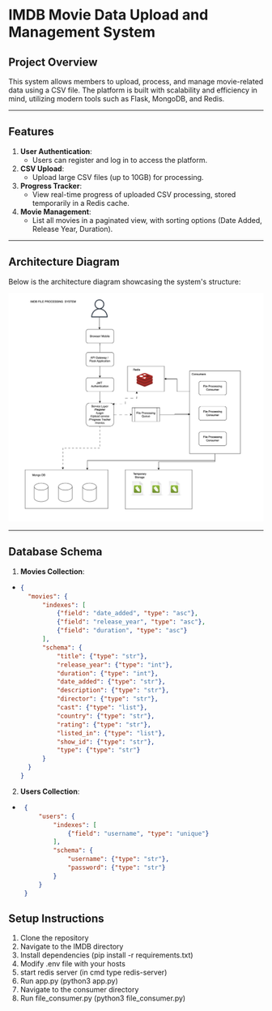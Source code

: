 # IMDB Movie Data Upload and Management System

## Project Overview
This system allows members to upload, process, and manage movie-related data using a CSV file. The platform is built with scalability and efficiency in mind, utilizing modern tools such as Flask, MongoDB, and Redis.

---

## Features
1. **User Authentication**:
   - Users can register and log in to access the platform.
2. **CSV Upload**:
   - Upload large CSV files (up to 10GB) for processing.
3. **Progress Tracker**:
   - View real-time progress of uploaded CSV processing, stored temporarily in a Redis cache.
4. **Movie Management**:
   - List all movies in a paginated view, with sorting options (Date Added, Release Year, Duration).

---

## Architecture Diagram
Below is the architecture diagram showcasing the system's structure:

![Architecture Diagram](images/architecture_diagram.png)

---

## Database Schema

1. **Movies Collection**:
- ```json
  {
    "movies": {
        "indexes": [
            {"field": "date_added", "type": "asc"},
            {"field": "release_year", "type": "asc"},
            {"field": "duration", "type": "asc"}
        ],
        "schema": {
            "title": {"type": "str"},
            "release_year": {"type": "int"},
            "duration": {"type": "int"},
            "date_added": {"type": "str"},
            "description": {"type": "str"},
            "director": {"type": "str"},
            "cast": {"type": "list"},
            "country": {"type": "str"},
            "rating": {"type": "str"},
            "listed_in": {"type": "list"},
            "show_id": {"type": "str"},
            "type": {"type": "str"}
        }
    }
  }

2. **Users Collection**:
 - ```json
    {
        "users": {
            "indexes": [
                {"field": "username", "type": "unique"}
            ],
            "schema": {
                "username": {"type": "str"},
                "password": {"type": "str"}
            }
        }
    }


## Setup Instructions
1. Clone the repository
2. Navigate to the IMDB directory
3. Install dependencies (pip install -r requirements.txt)
4. Modify .env file with your hosts
5. start redis server (in cmd type redis-server)
6. Run app.py (python3 app.py)
7. Navigate to the consumer directory 
8. Run file_consumer.py (python3 file_consumer.py)





   
